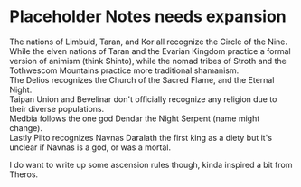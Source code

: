 # Placeholder Notes needs expansion
The nations of Limbuld, Taran, and Kor all recognize the Circle of the Nine.  
While the elven nations of Taran and the Evarian Kingdom practice a formal version of animism (think Shinto), while the nomad tribes of Stroth and the Tothwescom Mountains practice more traditional shamanism.  
The Delios recognizes the Church of the Sacred Flame, and the Eternal Night.   
Taipan Union and Bevelinar don't officially recognize any religion due to their diverse populations.  
Medbia follows the one god Dendar the Night Serpent (name might change).  
Lastly Pilto recognizes Navnas Daralath the first king as a diety but it's unclear if Navnas is a god, or was a mortal.  

I do want to write up some ascension rules though, kinda inspired a bit from Theros.